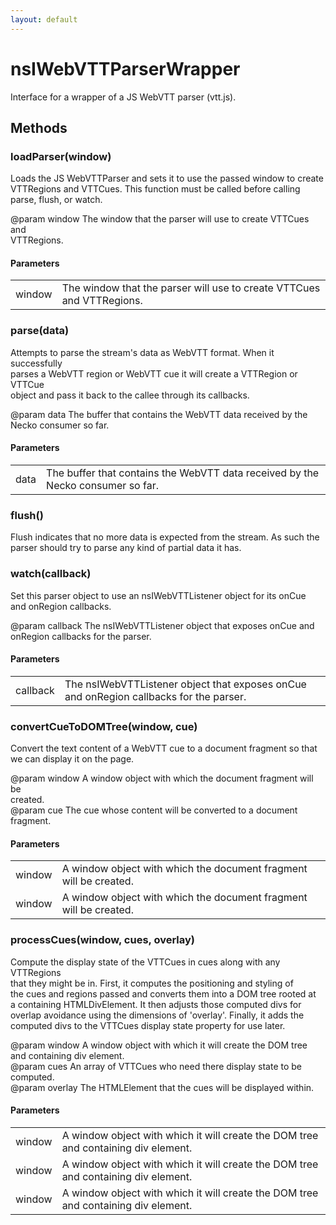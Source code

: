 ```yaml
---
layout: default
---
```


# nsIWebVTTParserWrapper #
  
Interface for a wrapper of a JS WebVTT parser (vtt.js).  
  

## Methods ##

### loadParser(window) ###
  
Loads the JS WebVTTParser and sets it to use the passed window to create  
VTTRegions and VTTCues. This function must be called before calling  
parse, flush, or watch.  
  
@param window The window that the parser will use to create VTTCues and  
              VTTRegions.  
  
  

#### Parameters ####

<table>

<tr>
<td>window</td>
<td>The window that the parser will use to create VTTCues and  
              VTTRegions.  
</td>
</tr>

</table>

### parse(data) ###
  
Attempts to parse the stream's data as WebVTT format. When it successfully  
parses a WebVTT region or WebVTT cue it will create a VTTRegion or VTTCue  
object and pass it back to the callee through its callbacks.  
  
@param data   The buffer that contains the WebVTT data received by the  
              Necko consumer so far.  
  

#### Parameters ####

<table>

<tr>
<td>data</td>
<td>The buffer that contains the WebVTT data received by the  
              Necko consumer so far.  
</td>
</tr>

</table>

### flush() ###
  
Flush indicates that no more data is expected from the stream. As such the  
parser should try to parse any kind of partial data it has.  
  

### watch(callback) ###
  
Set this parser object to use an nsIWebVTTListener object for its onCue  
and onRegion callbacks.  
  
@param callback The nsIWebVTTListener object that exposes onCue and  
                onRegion callbacks for the parser.  
  

#### Parameters ####

<table>

<tr>
<td>callback</td>
<td>The nsIWebVTTListener object that exposes onCue and  
                onRegion callbacks for the parser.  
</td>
</tr>

</table>

### convertCueToDOMTree(window, cue) ###
  
Convert the text content of a WebVTT cue to a document fragment so that  
we can display it on the page.  
  
@param window A window object with which the document fragment will be  
              created.  
@param cue    The cue whose content will be converted to a document  
              fragment.  
  

#### Parameters ####

<table>

<tr>
<td>window</td>
<td>A window object with which the document fragment will be  
              created.  
</td>
</tr>

<tr>
<td>window</td>
<td>A window object with which the document fragment will be  
              created.  
</td>
</tr>

</table>

### processCues(window, cues, overlay) ###
  
Compute the display state of the VTTCues in cues along with any VTTRegions  
that they might be in. First, it computes the positioning and styling of  
the cues and regions passed and converts them into a DOM tree rooted at  
a containing HTMLDivElement. It then adjusts those computed divs for  
overlap avoidance using the dimensions of 'overlay'. Finally, it adds the  
computed divs to the VTTCues display state property for use later.  
  
@param window  A window object with which it will create the DOM tree  
               and containing div element.  
@param cues    An array of VTTCues who need there display state to be  
               computed.  
@param overlay The HTMLElement that the cues will be displayed within.  
  

#### Parameters ####

<table>

<tr>
<td>window</td>
<td>A window object with which it will create the DOM tree  
               and containing div element.  
</td>
</tr>

<tr>
<td>window</td>
<td>A window object with which it will create the DOM tree  
               and containing div element.  
</td>
</tr>

<tr>
<td>window</td>
<td>A window object with which it will create the DOM tree  
               and containing div element.  
</td>
</tr>

</table>
